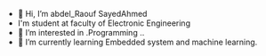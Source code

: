 - 👋 Hi, I’m abdel_Raouf SayedAhmed
- I'm student at faculty of Electronic Engineering   
- 👀 I’m interested in .Programming ..
- 🌱 I’m currently learning Embedded system and machine learning.


<!---
Abdo000mohamed/Abdo000mohamed is a ✨ special ✨ repository because its `README.md` (this file) appears on your GitHub profile.
You can click the Preview link to take a look at your changes.
--->

